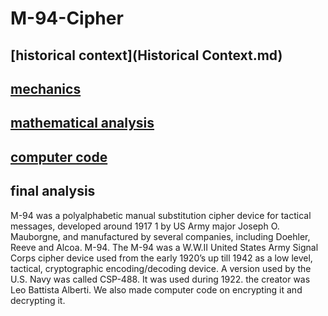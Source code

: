 # M-94-Cipher

## [historical context](Historical Context.md)

## [mechanics](Mechanics.md)

## [mathematical analysis](math.md)

## [computer code](computercode.md)

## final analysis
M-94 was a polyalphabetic manual substitution cipher device for tactical messages, developed around 1917 1 by US Army major Joseph O. Mauborgne, and manufactured by several companies, including Doehler, Reeve and Alcoa. M-94. The M-94 was a W.W.II United States Army Signal Corps cipher device used from the early 1920’s up till 1942 as a low level, tactical, cryptographic encoding/decoding device. A version used by the U.S. Navy was called CSP-488. It was used during 1922. the creator was Leo Battista Alberti. We also made computer code on encrypting it and decrypting it.

